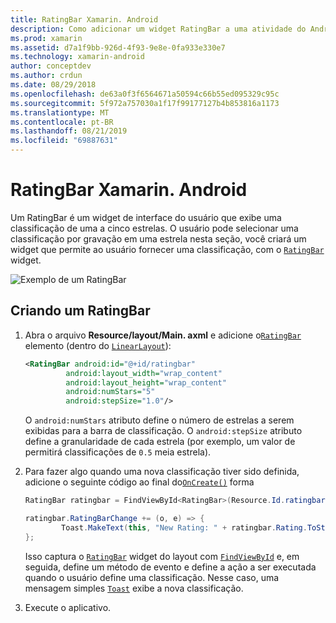 ```yaml
---
title: RatingBar Xamarin. Android
description: Como adicionar um widget RatingBar a uma atividade do Android.
ms.prod: xamarin
ms.assetid: d7a1f9bb-926d-4f93-9e8e-0fa933e330e7
ms.technology: xamarin-android
author: conceptdev
ms.author: crdun
ms.date: 08/29/2018
ms.openlocfilehash: de63a0f3f6564671a50594c66b55ed095329c95c
ms.sourcegitcommit: 5f972a757030a1f17f99177127b4b853816a1173
ms.translationtype: MT
ms.contentlocale: pt-BR
ms.lasthandoff: 08/21/2019
ms.locfileid: "69887631"
---
```

# <a name="xamarinandroid-ratingbar"></a>RatingBar Xamarin. Android

Um RatingBar é um widget de interface do usuário que exibe uma classificação de uma a cinco estrelas. O usuário pode selecionar uma classificação por gravação em uma estrela nesta seção, você criará um widget que permite ao usuário fornecer uma classificação, com o [`RatingBar`](xref:Android.Widget.RatingBar) widget.

![Exemplo de um RatingBar](ratingbar-images/01-ratingbar.png)


## <a name="creating-a-ratingbar"></a>Criando um RatingBar

1. Abra o arquivo **Resource/layout/Main. axml** e adicione o[`RatingBar`](xref:Android.Widget.RatingBar)
   elemento (dentro do [`LinearLayout`](xref:Android.Widget.LinearLayout)):

   ```xml
   <RatingBar android:id="@+id/ratingbar"
            android:layout_width="wrap_content"
            android:layout_height="wrap_content"
            android:numStars="5"
            android:stepSize="1.0"/>
   ```

   O `android:numStars` atributo define o número de estrelas a serem exibidas para a barra de classificação. O `android:stepSize` atributo define a granularidade de cada estrela (por exemplo, um valor de permitirá classificações de `0.5` meia estrela).

2. Para fazer algo quando uma nova classificação tiver sido definida, adicione o seguinte código ao final do[`OnCreate()`](xref:Android.App.Activity.OnCreate*)
   forma

    ```csharp
    RatingBar ratingbar = FindViewById<RatingBar>(Resource.Id.ratingbar);

    ratingbar.RatingBarChange += (o, e) => {
            Toast.MakeText(this, "New Rating: " + ratingbar.Rating.ToString (), ToastLength.Short).Show ();
    };
    ```

    Isso captura o [`RatingBar`](xref:Android.Widget.RatingBar) widget do layout com [`FindViewById`](xref:Android.App.Activity.FindViewById*) e, em seguida, define um método de evento e define a ação a ser executada quando o usuário define uma classificação. Nesse caso, uma mensagem simples [`Toast`](xref:Android.Widget.Toast) exibe a nova classificação.

3. Execute o aplicativo.


